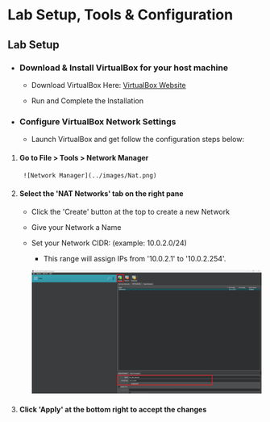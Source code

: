 # Lab Setup, Tools & Configuration

## Lab Setup

* ### Download & Install VirtualBox for your host machine
    - Download VirtualBox Here: <a href="https://www.virtualbox.org/wiki/Downloads" target="_blank">VirtualBox Website</a>

    - Run and Complete the Installation

* ### Configure VirtualBox Network Settings
    - Launch VirtualBox and get follow the configuration steps below:

1. #### Go to File > Tools > Network Manager
        ![Network Manager](../images/Nat.png)

2. #### Select the 'NAT Networks' tab on the right pane
    - Click the 'Create' button at the top to create a new Network

    - Give your Network a Name

    - Set your Network CIDR: (example: 10.0.2.0/24)
        - This range will assign IPs from '10.0.2.1' to '10.0.2.254'.
    
        ![VirtualBox IP Setup](../images/VB_IP.png)

3. #### Click 'Apply' at the bottom right to accept the changes
